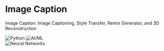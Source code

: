 # Image Caption
Image Caption: Image Captioning, Style Transfer, Remix Generator, and 3D Reconstruction

![Python](https://img.shields.io/badge/Python-3.9-blue)
![AI/ML](https://img.shields.io/badge/AI%2FML-Enthusiast-brightgreen)  
![Neural Networks](https://img.shields.io/badge/Neural%20Networks-DeepLearning-orange)  